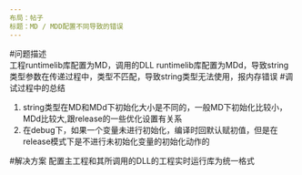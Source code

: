 ```yaml
--- 
布局：帖子
标题：MD / MDD配置不同导致的错误
--- 
```

#问题描述  
工程runtimelib库配置为MD，调用的DLL runtimelib库配置为MDd，导致string类型参数在传递过程中，类型不匹配，导致string类型无法使用，报内存错误
#调试过程中的总结  

 1. string类型在MD和MDd下初始化大小是不同的，一般MD下初始化比较小，MDd比较大,跟release的一些优化设置有关系
 2. 在debug下，如果一个变量未进行初始化，编译时回默认赋初值，但是在release模式下是不进行未初始化变量的初始化动作的

#解决方案
配置主工程和其所调用的DLL的工程实时运行库为统一格式
 
 

